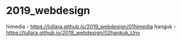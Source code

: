 # 2019_webdesign
himedia - https://lullara.github.io/2019_webdesign/01himedia
hanguk - https://lullara.github.io/2019_webdesign/02hankuk_Unv
